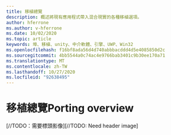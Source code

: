 ```yaml
---
title: 移植總覽
description: 概述將現有應用程式帶入混合現實的各種移植選項。
author: hferrone
ms.author: v-hferrone
ms.date: 10/02/2020
ms.topic: article
keywords: 埠、移植、unity、中介軟體、引擎、UWP、Win32
ms.openlocfilehash: f16bf8ada56d4d740abbbacddd4d5e4085850d2c
ms.sourcegitcommit: 4bb5544a0c74ac4e9766bab3401c9b30ee170a71
ms.translationtype: MT
ms.contentlocale: zh-TW
ms.lasthandoff: 10/27/2020
ms.locfileid: "92638495"
---
```

# <a name="porting-overview"></a><span data-ttu-id="b2630-104">移植總覽</span><span class="sxs-lookup"><span data-stu-id="b2630-104">Porting overview</span></span>

<span data-ttu-id="b2630-105">[//TODO：需要標頭影像]</span><span class="sxs-lookup"><span data-stu-id="b2630-105">[//TODO: Need header image]</span></span>